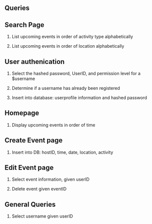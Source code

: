 ## Queries


## Search Page
  1. List upcoming events in order of activity type alphabetically
  
  2. List upcoming events in order of location alphabetically
  
  
## User authenication
  1. Select the hashed password, UserID, and permission level for a $username
  
  2. Determine if a username has already been registered
  
  3. Insert into database: userprofile information and hashed password
  
  
    
## Homepage
  1. Display upcoming events in order of time
  
  
## Create Event page
  1. Insert into DB: hostID, time, date, location, activity
  
  
## Edit Event page
  1. Select event information, given userID
  
  2. Delete event given eventID


## General Queries
  1. Select username given userID

